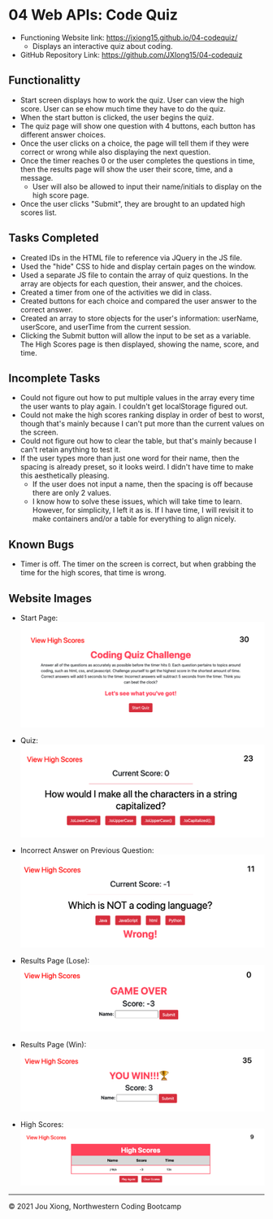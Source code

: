 # 04 Web APIs: Code Quiz

* Functioning Website link: https://jxiong15.github.io/04-codequiz/
    * Displays an interactive quiz about coding.
* GitHub Repository Link: https://github.com/JXIong15/04-codequiz


## Functionalitty

* Start screen displays how to work the quiz. User can view the high score. User can se ehow much time they have to do the quiz.
* When the start button is clicked, the user begins the quiz.
* The quiz page will show one question with 4 buttons, each button has different answer choices.
* Once the user clicks on a choice, the page will tell them if they were correct or wrong while also displaying the next question.
* Once the timer reaches 0 or the user completes the questions in time, then the results page will show the user their score, time, and a message.
    * User will also be allowed to input their name/initials to display on the high score page.
* Once the user clicks "Submit", they are brought to an updated high scores list.


## Tasks Completed

* Created IDs in the HTML file to reference via JQuery in the JS file.
* Used the "hide" CSS to hide and display certain pages on the window.
* Used a separate JS file to contain the array of quiz questions. In the array are objects for each question, their answer, and the choices.
* Created a timer from one of the activities we did in class.
* Created buttons for each choice and compared the user answer to the correct answer.
* Created an array to store objects for the user's information: userName, userScore, and userTime from the current session.
* Clicking the Submit button will allow the input to be set as a variable. The High Scores page is then displayed, showing the name, score, and time.


## Incomplete Tasks

* Could not figure out how to put multiple values in the array every time the user wants to play again. I couldn't get localStorage figured out.
* Could not make the high scores ranking display in order of best to worst, though that's mainly because I can't put more than the current values on the screen.
* Could not figure out how to clear the table, but that's mainly because I can't retain anything to test it.
* If the user types more than just one word for their name, then the spacing is already preset, so it looks weird. I didn't have time to make this aesthetically pleasing.
    * If the user does not input a name, then the spacing is off because there are only 2 values.
    * I know how to solve these issues, which will take time to learn. However, for simplicity, I left it as is. If I have time, I will revisit it to make containers and/or a table for everything to align nicely.


## Known Bugs

* Timer is off. The timer on the screen is correct, but when grabbing the time for the high scores, that time is wrong.


## Website Images
* Start Page: 
![Start Page](./Assets/start.png)

* Quiz: 
![Quiz Page](./Assets/quiz.png)

* Incorrect Answer on Previous Question: 
![When previous question is incorrect](./Assets/incorrect.png)

* Results Page (Lose):
![Results Page when user loses](./Assets/results-lose.png)

* Results Page (Win):
![Results Page when user wins](./Assets/results-win.png)

* High Scores:
![High Score Page](./Assets/highscores.png)

- - -
© 2021 Jou Xiong, Northwestern Coding Bootcamp